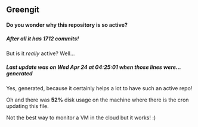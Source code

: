 ## Greengit

#### Do you wonder why this repository is so active?

##### After all it has 1712 commits!

But is it *really* active? Well...

##### Last update was on Wed Apr 24 at 04:25:01 when those lines were... generated

Yes, generated, because it certainly helps a lot to have such an active repo!

Oh and there was **52%** disk usage on the machine
where there is the cron updating this file.

Not the best way to monitor a VM in the cloud but it works! :)
